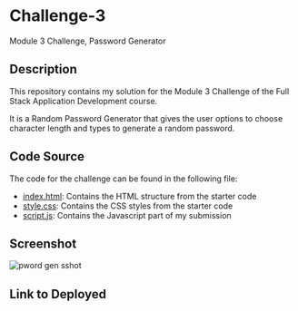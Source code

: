 # Challenge-3
Module 3 Challenge, Password Generator

## Description
This repository contains my solution for the Module 3 Challenge of the Full Stack Application Development course.

It is a Random Password Generator that gives the user options to choose character length and types to generate a random password.

## Code Source
The code for the challenge can be found in the following file:
- [index.html](/index.html): Contains the HTML structure from the starter code
- [style.css](/assets/style.css): Contains the CSS styles from the starter code
- [script.js](/assets/script.js): Contains the Javascript part of my submission

## Screenshot
![pword gen sshot](https://github.com/BenPalac1/Challenge-3/assets/139652929/a5bfdfa0-144e-4624-915c-08ebdf529a43)


## Link to Deployed

